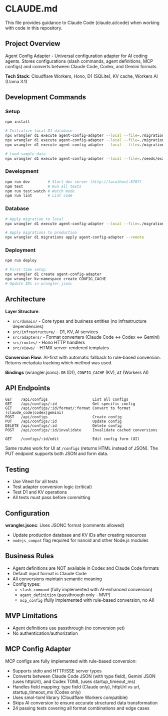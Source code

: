 # CLAUDE.md

This file provides guidance to Claude Code (claude.ai/code) when working with code in this repository.

## Project Overview

Agent Config Adapter - Universal configuration adapter for AI coding agents. Stores configurations (slash commands, agent definitions, MCP configs) and converts between Claude Code, Codex, and Gemini formats.

**Tech Stack**: Cloudflare Workers, Hono, D1 (SQLite), KV cache, Workers AI (Llama 3.1)

## Development Commands

### Setup
```bash
npm install

# Initialize local D1 database
npx wrangler d1 execute agent-config-adapter --local --file=./migrations/0001_create_configs_table.sql
npx wrangler d1 execute agent-config-adapter --local --file=./migrations/0002_add_updated_at.sql
npx wrangler d1 execute agent-config-adapter --local --file=./migrations/0003_replace_jules_with_gemini.sql

# Load sample data
npx wrangler d1 execute agent-config-adapter --local --file=./seeds/example-configs.sql
```

### Development
```bash
npm run dev        # Start dev server (http://localhost:8787)
npm test           # Run all tests
npm run test:watch # Watch mode
npm run lint       # Lint code
```

### Database
```bash
# Apply migration to local
npx wrangler d1 execute agent-config-adapter --local --file=./migrations/[file].sql

# Apply migrations to production
npx wrangler d1 migrations apply agent-config-adapter --remote
```

### Deployment
```bash
npm run deploy

# First-time setup
npx wrangler d1 create agent-config-adapter
npx wrangler kv:namespace create CONFIG_CACHE
# Update IDs in wrangler.jsonc
```

## Architecture

**Layer Structure**:
- `src/domain/` - Core types and business entities (no infrastructure dependencies)
- `src/infrastructure/` - D1, KV, AI services
- `src/adapters/` - Format converters (Claude Code ↔ Codex ↔ Gemini)
- `src/routes/` - Hono HTTP handlers
- `src/views/` - HTMX server-rendered templates

**Conversion Flow**: AI-first with automatic fallback to rule-based conversion. Returns metadata tracking which method was used.

**Bindings** (wrangler.jsonc): `DB` (D1), `CONFIG_CACHE` (KV), `AI` (Workers AI)

## API Endpoints

```
GET    /api/configs                    List all configs
GET    /api/configs/:id                Get specific config
GET    /api/configs/:id/format/:format Convert to format (claude_code|codex|gemini)
POST   /api/configs                    Create config
PUT    /api/configs/:id                Update config
DELETE /api/configs/:id                Delete config
POST   /api/configs/:id/invalidate     Invalidate cached conversions

GET    /configs/:id/edit               Edit config form (UI)
```

Same routes work for UI at `/configs` (returns HTML instead of JSON). The PUT endpoint supports both JSON and form data.

## Testing

- Use Vitest for all tests
- Test adapter conversion logic (critical)
- Test D1 and KV operations
- All tests must pass before committing

## Configuration

**wrangler.jsonc**: Uses JSONC format (comments allowed)
- Update production database and KV IDs after creating resources
- `nodejs_compat` flag required for nanoid and other Node.js modules

## Business Rules

- Agent definitions are NOT available in Codex and Claude Code formats
- Default input format is Claude Code
- All conversions maintain semantic meaning
- Config types:
  - `slash_command` (fully implemented with AI-enhanced conversion)
  - `agent_definition` (passthrough only - MVP)
  - `mcp_config` (fully implemented with rule-based conversion, no AI)

## MVP Limitations

- Agent definitions use passthrough (no conversion yet)
- No authentication/authorization

## MCP Config Adapter

MCP configs are fully implemented with rule-based conversion:
- Supports stdio and HTTP/SSE server types
- Converts between Claude Code JSON (with type field), Gemini JSON (uses httpUrl), and Codex TOML (uses startup_timeout_ms)
- Handles field mapping: type field (Claude only), httpUrl vs url, startup_timeout_ms (Codex only)
- Uses smol-toml library (Cloudflare Workers compatible)
- Skips AI conversion to ensure accurate structured data transformation
- 24 passing tests covering all format combinations and edge cases
